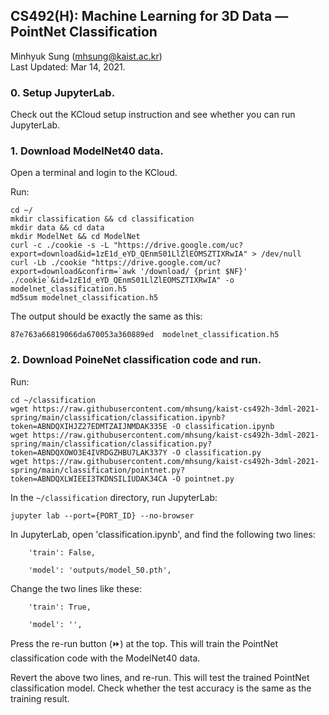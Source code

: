 ## CS492(H): Machine Learning for 3D Data — PointNet Classification

Minhyuk Sung (mhsung@kaist.ac.kr)<br>
Last Updated: Mar 14, 2021.

### 0. Setup JupyterLab.

Check out the KCloud setup instruction and see whether you can run JupyterLab.


### 1. Download ModelNet40 data.

Open a terminal and login to the KCloud.

Run:
```
cd ~/
mkdir classification && cd classification
mkdir data && cd data
mkdir ModelNet && cd ModelNet
curl -c ./cookie -s -L "https://drive.google.com/uc?export=download&id=1zE1d_eYD_QEnmS01LlZlEOMSZTIXRwIA" > /dev/null
curl -Lb ./cookie "https://drive.google.com/uc?export=download&confirm=`awk '/download/ {print $NF}' ./cookie`&id=1zE1d_eYD_QEnmS01LlZlEOMSZTIXRwIA" -o modelnet_classification.h5
md5sum modelnet_classification.h5
```

The output should be exactly the same as this:
```
87e763a66819066da670053a360889ed  modelnet_classification.h5
```

### 2. Download PoineNet classification code and run.

Run:
```
cd ~/classification
wget https://raw.githubusercontent.com/mhsung/kaist-cs492h-3dml-2021-spring/main/classification/classification.ipynb?token=ABNDQXIHJZ27EDMTZAIJNMDAK335E -O classification.ipynb
wget https://raw.githubusercontent.com/mhsung/kaist-cs492h-3dml-2021-spring/main/classification/classification.py?token=ABNDQXOWO3E4IVRDGZHBU7LAK337Y -O classification.py
wget https://raw.githubusercontent.com/mhsung/kaist-cs492h-3dml-2021-spring/main/classification/pointnet.py?token=ABNDQXLWIEEI3TKDNSILIUDAK34CA -O pointnet.py
```

In the `~/classification` directory, run JupyterLab:
```
jupyter lab --port={PORT_ID} --no-browser
```

In JupyterLab, open 'classification.ipynb', and find the following two lines:
```
    'train': False,
```
```
    'model': 'outputs/model_50.pth',
```

Change the two lines like these:
```
    'train': True,
```
```
    'model': '',
```

Press the re-run button (:fast_forward:) at the top. This will train the PointNet classification code with the ModelNet40 data.

Revert the above two lines, and re-run. This will test the trained PointNet classification model. Check whether the test accuracy is the same as the training result.
